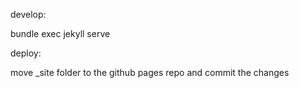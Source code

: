 

develop:

bundle exec jekyll serve


deploy:

move _site folder to the github pages repo and commit the changes